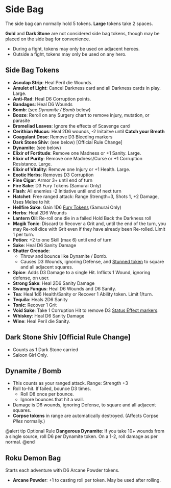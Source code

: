 ﻿# Side Bag

The side bag can normally hold 5 tokens. **Large** tokens take 2 spaces.

**Gold** and **Dark Stone** are not considered side bag tokens, though may be placed on the side bag for convenience.

* During a fight, tokens may only be used on adjacent heroes.
* Outside a fight, tokens may only be used on any hero.

## Side Bag Tokens


* **Asculap Strip**: Heal Peril die Wounds. 
* **Amulet of Light**: Cancel Darkness card and all Darkness cards in play. Large.
* **Anti-Rad**: Heal D6 Corruption points.
* **Bandages**: Heal D6 Wounds
* **Bomb**: (see *Dynamite / Bomb* below)
* **Booze**: Reroll on any Surgery chart to remove injury, mutation, or parasite
* **Bromeliad Leaves**: Ignore the effects of Scavenge card
* **Cerithian Mucus**: Heal 2D6 wounds, -2 Initaitve until **Catch your Breath**
* **Coagulant Dose**: Remove D3 Bleeding markers
* **Dark Stone Shiv**: (see below) [Official Rule Change]
* **Dynamite**: (see below)
* **Elixir of Fortitude**: Remove one Madness or +1 Sanity. Large.
* **Elixir of Purity**: Remove one Madness/Curse or +1 Corruption Resistance. Large.
* **Elixir of Vitality**: Remove one Injury or +1 Health. Large.
* **Exotic Herbs**: Removes D3 Corruption
* **Fine Cigar**: Armor 3+ until end of turn
* **Fire Sake**: D3 Fury Tokens (Samurai Only)
* **Flash**: All enemies -2 Initiative until end of next turn
* **Hatchet**: Free ranged attack: Range Strength+3, Shots 1, +2 Damage, Uses Melee to hit
* **Hellfire Sake**: Gain 1D6 [Fury Tokens](AbilityTokens.htm) (Samurai Only)
* **Herbs**: Heal 2D6 Wounds
* **Lantern Oil**: Re-roll one die in a failed Hold Back the Darkness roll
* **Magik Tonic**: Discard to Recover a Grit and, until the end of the turn, you may Re-roll dice with Grit even if they have already been Re-rolled. Limit 1 per turn.
* **Potion**: +2 to one Skill (max 6) until end of turn
* **Sake**: Heal D6 Sanity Damage
* **Shatter Grenade**: 
  * Throw and bounce like Dynamite / Bomb.
  * Causes D3 Wounds, ignoring Defense, and [Stunned token](Status.htm) to square and all adjacent squares.
* **Spice**: Adds D3 Damage to a single Hit. Inflicts 1 Wound, ignoring defense, on user.
* **Strong Sake**: Heal 2D6 Sanity Damage
* **Swamp Fungus**: Heal D6 Wounds and D6 Sanity.
* **Tea**: Heal 1d6 Health/Sanity or Recover 1 Ability token. Limit 1/turn.
* **Tequila**: Heals 2D6 Sanity
* **Tonic**: Recover 1 Grit
* **Void Sake**: Take 1 Corruption Hit to remove D3 [Status Effect markers](Status.htm). 
* **Whiskey**: Heal D6 Sanity Damage
* **Wine**: Heal Peril die Sanity. 

## Dark Stone Shiv [Official Rule Change]

* Counts as 1 Dark Stone carried
* Saloon Girl Only.

## Dynamite / Bomb

* This counts as your ranged attack. Range: Strength +3
* Roll to-hit. If failed, bounce D3 times. 
  * Roll D8 once per bounce.
  * Ignore bounces that hit a wall.
* Damage is D6 wounds, ignoring Defense, to square and all adjacent squares.
* **Corpse tokens** in range are automatically destroyed. (Affects Corpse *Piles* normally.)

@alert tip
Optional Rule **Dangerous Dynamite**: If you take 10+ wounds from a single source, roll D6 per Dynamite token. On a 1-2, roll damage as per normal.
@end

## Roku Demon Bag

Starts each adventure with D6 Arcane Powder tokens.

* **Arcane Powder**: +1 to casting roll per token. May be used after rolling.

